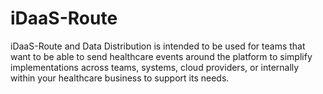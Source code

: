 # iDaaS-Route
iDaaS-Route and Data Distribution is intended to be used for teams that want to be able to send healthcare events 
around the platform to simplify implementations across teams, systems, cloud providers, or internally 
within your healthcare business to support its needs. 


